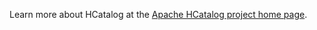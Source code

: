 Learn more about HCatalog at the [Apache HCatalog project home page](http://hive.apache.org/docs/r0.11.0/).
